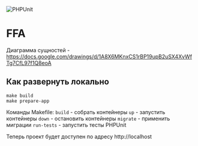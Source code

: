 ![PHPUnit](https://github.com/artem-prozorov/FFA/workflows/Laravel/badge.svg)

# FFA

Диаграмма сущностей - https://docs.google.com/drawings/d/1A8X6MKnxCS1rBP19upB2uSX4XvWfTg7CfL97f1Q8eoA

## Как развернуть локально
```
make build
make prepare-app
```

Команды Makefile:
`build` - собрать контейнеры
`up` - запустить контейнеры
`down` - остановить контейнеры
`migrate` - применить миграции
`run-tests` - запустить тесты PHPUnit

Теперь проект будет доступен по адресу http://localhost
